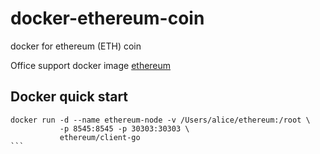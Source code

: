 # docker-ethereum-coin
docker for ethereum (ETH) coin

Office support docker image [ethereum](https://hub.docker.com/r/ethereum/client-go)

## Docker quick start

````
docker run -d --name ethereum-node -v /Users/alice/ethereum:/root \
           -p 8545:8545 -p 30303:30303 \
           ethereum/client-go
```
